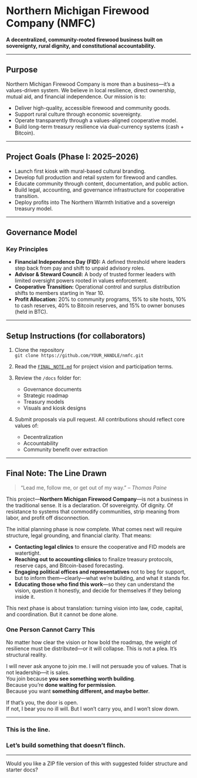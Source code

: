 
# Northern Michigan Firewood Company (NMFC)

**A decentralized, community-rooted firewood business built on sovereignty, rural dignity, and constitutional accountability.**

---

## Purpose

Northern Michigan Firewood Company is more than a business—it’s a values-driven system. We believe in local resilience, direct ownership, mutual aid, and financial independence. Our mission is to:

- Deliver high-quality, accessible firewood and community goods.
- Support rural culture through economic sovereignty.
- Operate transparently through a values-aligned cooperative model.
- Build long-term treasury resilience via dual-currency systems (cash + Bitcoin).

---

## Project Goals (Phase I: 2025–2026)

- Launch first kiosk with mural-based cultural branding.
- Develop full production and retail system for firewood and candles.
- Educate community through content, documentation, and public action.
- Build legal, accounting, and governance infrastructure for cooperative transition.
- Deploy profits into The Northern Warmth Initiative and a sovereign treasury model.

---

## Governance Model

### Key Principles
- **Financial Independence Day (FID):** A defined threshold where leaders step back from pay and shift to unpaid advisory roles.
- **Advisor & Steward Council:** A body of trusted former leaders with limited oversight powers rooted in values enforcement.
- **Cooperative Transition:** Operational control and surplus distribution shifts to members starting in Year 10.
- **Profit Allocation:** 20% to community programs, 15% to site hosts, 10% to cash reserves, 40% to Bitcoin reserves, and 15% to owner bonuses (held in BTC).

---

## Setup Instructions (for collaborators)

1. Clone the repository  
   `git clone https://github.com/YOUR_HANDLE/nmfc.git`

2. Read the [`FINAL_NOTE.md`](./FINAL_NOTE.md) for project vision and participation terms.

3. Review the `/docs` folder for:
   - Governance documents
   - Strategic roadmap
   - Treasury models
   - Visuals and kiosk designs

4. Submit proposals via pull request. All contributions should reflect core values of:
   - Decentralization
   - Accountability
   - Community benefit over extraction

---

## Final Note: The Line Drawn

> “Lead me, follow me, or get out of my way.” – *Thomas Paine*

This project—**Northern Michigan Firewood Company**—is not a business in the traditional sense. It is a declaration. Of sovereignty. Of dignity. Of resistance to systems that commodify communities, strip meaning from labor, and profit off disconnection.

The initial planning phase is now complete. What comes next will require structure, legal grounding, and financial clarity. That means:

- **Contacting legal clinics** to ensure the cooperative and FID models are watertight.  
- **Reaching out to accounting clinics** to finalize treasury protocols, reserve caps, and Bitcoin-based forecasting.  
- **Engaging political offices and representatives** not to beg for support, but to inform them—clearly—what we’re building, and what it stands for.  
- **Educating those who find this work**—so they can understand the vision, question it honestly, and decide for themselves if they belong inside it.

This next phase is about translation: turning vision into law, code, capital, and coordination. But it cannot be done alone.

### One Person Cannot Carry This

No matter how clear the vision or how bold the roadmap, the weight of resilience must be distributed—or it will collapse. This is not a plea. It’s structural reality.

I will never ask anyone to join me. I will not persuade you of values. That is not leadership—it is sales.  
You join because **you see something worth building**.  
Because you’re **done waiting for permission**.  
Because you want **something different, and maybe better**.

If that’s you, the door is open.  
If not, I bear you no ill will. But I won’t carry you, and I won’t slow down.

---

### This is the line.  
### Let’s build something that **doesn’t flinch**.


---

Would you like a ZIP file version of this with suggested folder structure and starter docs?

